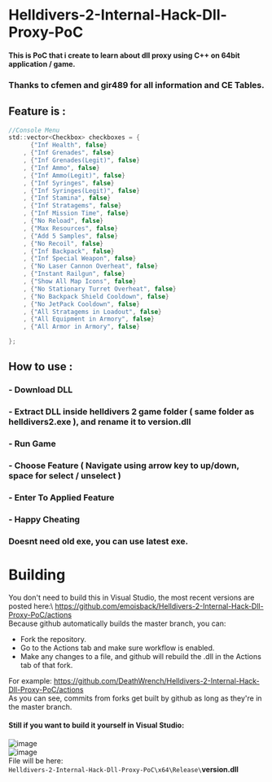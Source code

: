 # Helldivers-2-Internal-Hack-Dll-Proxy-PoC

#### This is PoC that i create to learn about dll proxy using C++ on 64bit application / game.

### Thanks to cfemen and gir489 for all information and CE Tables.

## Feature is :
```c
//Console Menu
std::vector<Checkbox> checkboxes = { 
      {"Inf Health", false}
    , {"Inf Grenades", false}
    , {"Inf Grenades(Legit)", false}
    , {"Inf Ammo", false}
    , {"Inf Ammo(Legit)", false}
    , {"Inf Syringes", false}
    , {"Inf Syringes(Legit)", false}
    , {"Inf Stamina", false}
    , {"Inf Stratagems", false}
    , {"Inf Mission Time", false}
    , {"No Reload", false}
    , {"Max Resources", false}
    , {"Add 5 Samples", false}
    , {"No Recoil", false}
    , {"Inf Backpack", false}
    , {"Inf Special Weapon", false}
    , {"No Laser Cannon Overheat", false}
    , {"Instant Railgun", false}
    , {"Show All Map Icons", false}
    , {"No Stationary Turret Overheat", false}
    , {"No Backpack Shield Cooldown", false}
    , {"No JetPack Cooldown", false}
    , {"All Stratagems in Loadout", false}
    , {"All Equipment in Armory", false}
    , {"All Armor in Armory", false}

};
```

## How to use :
### - Download DLL
### - Extract DLL inside helldivers 2 game folder ( same folder as helldivers2.exe ), and rename it to version.dll
### - Run Game
### - Choose Feature ( Navigate using arrow key to up/down, space for select / unselect )
### - Enter To Applied Feature
### - Happy Cheating

### Doesnt need old exe, you can use latest exe.

# Building 
You don't need to build this in Visual Studio, the most recent versions are posted here:\ https://github.com/emoisback/Helldivers-2-Internal-Hack-Dll-Proxy-PoC/actions \
Because github automatically builds the master branch, you can:
- Fork the repository. 
- Go to the Actions tab and make sure workflow is enabled.
- Make any changes to a file, and github will rebuild the .dll in the Actions tab of that fork.

For example: https://github.com/DeathWrench/Helldivers-2-Internal-Hack-Dll-Proxy-PoC/actions \
As you can see, commits from forks get built by github as long as they're in the master branch.
#### Still if you want to build it yourself in Visual Studio:
![image](https://github.com/DeathWrench/Helldivers-2-Internal-Hack-Dll-Proxy-PoC/assets/45341450/cd8bb59e-72fb-492e-be0d-1a952295e27c)\
![image](https://github.com/DeathWrench/Helldivers-2-Internal-Hack-Dll-Proxy-PoC/assets/45341450/d7ef335a-ff96-48d0-bce6-e6bf2445f264)\
File will be here: \
``Helldivers-2-Internal-Hack-Dll-Proxy-PoC\x64\Release\``**version.dll**
